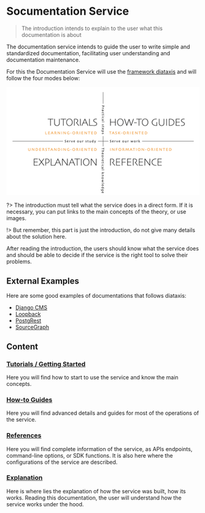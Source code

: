 # Socumentation Service

> The introduction intends to explain to the user what this documentation is about

The documentation service intends to guide the user to write simple and standardized documentation, facilitating user understanding and documentation maintenance.

For this the Documentation Service will use the [framework diataxis](https://diataxis.fr/) and will follow the four modes below:


<img src="assets/images/diataxis.png" alt="diataxis" width="800px"/>


?> The introduction must tell what the service does in a direct form. If it is necessary, you can put links to the main concepts of the theory, or use images.

!> But remember, this part is just the introduction, do not give many details about the solution here.


After reading the introduction, the users should know what the service does and should be able to decide if the service is the right tool to solve their problems.

## External Examples
Here are some good examples of documentations that follows diataxis:
- [Django CMS](https://docs.django-cms.org/en/latest/index.html)
- [Loopback](https://loopback.io/doc/en/lb4/index.html)
- [PostgRest](https://postgrest.org/en/v8.0/#)
- [SourceGraph](https://docs.sourcegraph.com/)



## Content

### [Tutorials / Getting Started](/tutorial/README.md)
Here you will find how to start to use the service and know the main concepts.

### [How-to Guides](how-to/README.md)
Here you will find advanced details and guides for most of the operations of the service.

### [References](references/README.md)
Here you will find complete information of the service, as APIs endpoints,  command-line options, or SDK functions. It is also here where the configurations of the service are described.

### [Explanation](explanation/README.md)
Here is where lies the explanation of how the service was built, how its works. Reading this documentation, the user will understand how the service works under the hood.